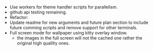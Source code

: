 - Use workers for theme handler scripts for parallelism.
- github api testing remaining.
- Refactor:
- Update readme for new arguments and future plan section to include future comming scripts and remove support for other terminals.
- Full screen mode for wallpaper using kitty overlay window.
  - the images in the full screen will not the cached one rather the original high quallity ones.
